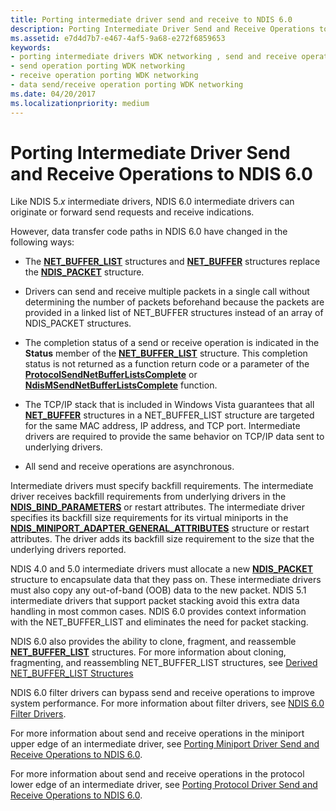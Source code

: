 ```yaml
---
title: Porting intermediate driver send and receive to NDIS 6.0
description: Porting Intermediate Driver Send and Receive Operations to NDIS 6.0
ms.assetid: e7d4d7b7-e467-4af5-9a68-e272f6859653
keywords:
- porting intermediate drivers WDK networking , send and receive operations
- send operation porting WDK networking
- receive operation porting WDK networking
- data send/receive operation porting WDK networking
ms.date: 04/20/2017
ms.localizationpriority: medium
---
```


# Porting Intermediate Driver Send and Receive Operations to NDIS 6.0





Like NDIS 5.*x* intermediate drivers, NDIS 6.0 intermediate drivers can originate or forward send requests and receive indications.

However, data transfer code paths in NDIS 6.0 have changed in the following ways:

-   The [**NET\_BUFFER\_LIST**](https://msdn.microsoft.com/library/windows/hardware/ff568388) structures and [**NET\_BUFFER**](https://msdn.microsoft.com/library/windows/hardware/ff568376) structures replace the [**NDIS\_PACKET**](https://msdn.microsoft.com/library/windows/hardware/ff557086) structure.

-   Drivers can send and receive multiple packets in a single call without determining the number of packets beforehand because the packets are provided in a linked list of NET\_BUFFER structures instead of an array of NDIS\_PACKET structures.

-   The completion status of a send or receive operation is indicated in the **Status** member of the [**NET\_BUFFER\_LIST**](https://msdn.microsoft.com/library/windows/hardware/ff568388) structure. This completion status is not returned as a function return code or a parameter of the [**ProtocolSendNetBufferListsComplete**](https://msdn.microsoft.com/library/windows/hardware/ff570268) or [**NdisMSendNetBufferListsComplete**](https://msdn.microsoft.com/library/windows/hardware/ff563668) function.

-   The TCP/IP stack that is included in Windows Vista guarantees that all [**NET\_BUFFER**](https://msdn.microsoft.com/library/windows/hardware/ff568376) structures in a NET\_BUFFER\_LIST structure are targeted for the same MAC address, IP address, and TCP port. Intermediate drivers are required to provide the same behavior on TCP/IP data sent to underlying drivers.

-   All send and receive operations are asynchronous.

Intermediate drivers must specify backfill requirements. The intermediate driver receives backfill requirements from underlying drivers in the [**NDIS\_BIND\_PARAMETERS**](https://msdn.microsoft.com/library/windows/hardware/ff564832) or restart attributes. The intermediate driver specifies its backfill size requirements for its virtual miniports in the [**NDIS\_MINIPORT\_ADAPTER\_GENERAL\_ATTRIBUTES**](https://msdn.microsoft.com/library/windows/hardware/ff565923) structure or restart attributes. The driver adds its backfill size requirement to the size that the underlying drivers reported.

NDIS 4.0 and 5.0 intermediate drivers must allocate a new [**NDIS\_PACKET**](https://msdn.microsoft.com/library/windows/hardware/ff557086) structure to encapsulate data that they pass on. These intermediate drivers must also copy any out-of-band (OOB) data to the new packet. NDIS 5.1 intermediate drivers that support packet stacking avoid this extra data handling in most common cases. NDIS 6.0 provides context information with the NET\_BUFFER\_LIST and eliminates the need for packet stacking.

NDIS 6.0 also provides the ability to clone, fragment, and reassemble [**NET\_BUFFER\_LIST**](https://msdn.microsoft.com/library/windows/hardware/ff568388) structures. For more information about cloning, fragmenting, and reassembling NET\_BUFFER\_LIST structures, see [Derived NET\_BUFFER\_LIST Structures](derived-net-buffer-list-structures.md)

NDIS 6.0 filter drivers can bypass send and receive operations to improve system performance. For more information about filter drivers, see [NDIS 6.0 Filter Drivers](ndis-filter-drivers.md).

For more information about send and receive operations in the miniport upper edge of an intermediate driver, see [Porting Miniport Driver Send and Receive Operations to NDIS 6.0](porting-miniport-driver-send-and-receive-operations-to-ndis-6-0.md).

For more information about send and receive operations in the protocol lower edge of an intermediate driver, see [Porting Protocol Driver Send and Receive Operations to NDIS 6.0](porting-protocol-driver-send-and-receive-operations-to-ndis-6-0.md).

 

 





